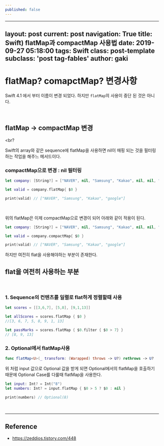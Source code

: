 ```yaml
---
published: false
---
```

---
layout: post
current: post
navigation: True
title: Swift) flatMap과 compactMap 사용법 
date: 2019-09-27 05:18:00
tags: Swift 
class: post-template
subclass: 'post tag-fables'
author: gaki
---  


# flatMap? comapctMap? 변경사항

Swift 4.1 에서 부터 이름이 변경 되었다. 하지만 `flatMap`의 사용이 중단 된 것은 아니다.

<br>

## flatMap -> compactMap 변경  

<br?

Swift의 array와 같은 sequence에 flatMap을 사용하면 nil이 매핑 되는 것을 필터링하는 작업을 해주느 메서드이다.


### compactMap으로 변경 : nil 필터링

```swift
let company: [String?] = ["NAVER", nil, "Samsung", "Kakao", nil, nil, "google"]

let valid = company.flatMap{ $0 }

print(valid) // ["NAVER", "Samsung", "Kakao", "google"]
```

<br>

위의 flatMap은 이제 compactMap으로 변경이 되어 아래와 같이 적용이 된다.  

```swift
let company: [String?] = ["NAVER", nil, "Samsung", "Kakao", nil, nil, "google"]

let valid = company.compactMap{ $0 }

print(valid) // ["NAVER", "Samsung", "Kakao", "google"]
```

하지만 여전히 flat을 사용해야하는 부분이 존재한다.

## flat을 여전히 사용하는 부분

<br>

### 1. Sequence의 컨텐츠를 일렬로 flat하게 정렬할때 사용 
 
```swift
let scores = [[3,6,7], [5,8], [9,1,13]] 

let allScores = scores.flatMap { $0 } 
//[3, 6, 7, 5, 8, 9, 1, 13] 

let passMarks = scores.flatMap { $0.filter { $0 > 7} } 
// [8, 9, 13]
```

### 2. Optional에서 flatMap사용  


```swift
func flatMap<U>(_ transform: (Warapped) throws -> U?) rethrows -> U?
```

위 처럼 input 값으로 Optional 값을 받게 되면 Optional에서의 flatMap을 호출하기 때문에 Optional Case를 다룰때 flatMap을 사용한다.


```swift
let input: Int? = Int("8")
let numbers: Int? = input.flatMap { $0 > 5 ? $0 : nil }

print(numbers) // Optional(8)
```


<br>

<hr>

## Reference  

- https://zeddios.tistory.com/448

